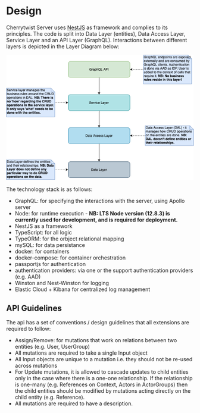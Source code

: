 # Design

Cherrytwist Server uses [NestJS](https://nestjs.com/) as framework and complies to its principles. The code is split into Data Layer (entities), Data Access Layer, Service Layer and an API Layer (GraphQL).
Interactions between different layers is depicted in the Layer Diagram below:

![Layer Diagram](diagrams/ct-server-layer-diagram.png)

The technology stack is as follows:

- GraphQL: for specifying the interactions with the server, using Apollo server
- Node: for runtime execution - **NB: LTS Node version (12.8.3) is currently used for development, and is required for deployment.**
- NestJS as a framework
- TypeScript: for all logic
- TypeORM: for the orbject relational mapping
- mySQL: for data persistance
- docker: for containers
- docker-compose: for container orchestration
- passportjs for authentication
- authentication providers: via one or the support authentication providers (e.g. AAD)
- Winston and Nest-Winston for logging
- Elastic Cloud + Kibana for centralized log management

## API Guidelines

The api has a set of conventions / design guidelines that all extensions are required to follow:

- Assign/Remove: for mutations that work on relations between two entities (e.g. User, UserGroup)
- All mutations are required to take a single Input object
- All Input objects are unique to a mutation i.e. they should not be re-used across mutations
- For Update mutations, it is allowed to cascade updates to child entities only in the case where there is a one-one relationship. If the relationship is one-many (e.g. References on Context, Actors in ActorGroups) then the child entities should be modified by mutations acting directly on the child entity (e.g. Reference).
- All mutations are required to have a description.
